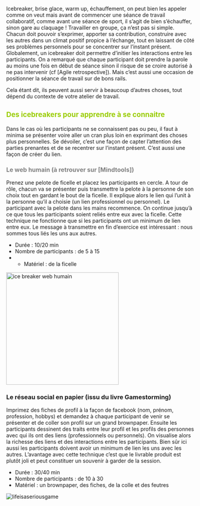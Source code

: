 Icebreaker, brise glace, warm up, échauffement, on peut bien les appeler comme on veut mais avant de commencer une séance de travail collaboratif, comme avant une séance de sport, il s’agit de bien s’échauffer, sinon gare au claquage ! Travailler en groupe, ça n’est pas si simple. Chacun doit pouvoir s’exprimer, apporter sa contribution, construire avec les autres dans un climat positif propice à l’échange, tout en laissant de côté ses problèmes personnels pour se concentrer sur l’instant présent. Globalement, un icebreaker doit permettre d’initier les interactions entre les participants. On a remarqué que chaque participant doit prendre la parole au moins une fois en début de séance sinon il risque de se croire autorisé à ne pas intervenir (cf [Agile retrospective]). Mais c’est aussi une occasion de positionner la séance de travail sur de bons rails.

Cela étant dit, ils peuvent aussi servir à beaucoup d’autres choses, tout dépend du contexte de votre atelier de travail.

<span style="font-size: 14pt; color: #99cc00;">Des icebreakers pour apprendre à se connaitre</span>
---------------------------------------------------------------------------------------------------

Dans le cas où les participants ne se connaissent pas ou peu, il faut à minima se présenter voire aller un cran plus loin en exprimant des choses plus personnelles. Se dévoiler, c’est une façon de capter l’attention des parties prenantes et de se recentrer sur l’instant présent. C’est aussi une façon de créer du lien.

### <span style="font-size: medium; color: #808080;">Le web humain (à retrouver sur [<span style="color: #808080;">Mindtools</span>])</span>

Prenez une pelote de ficelle et placez les participants en cercle. A tour de rôle, chacun va se présenter puis transmettre la pelote à la personne de son choix tout en gardant le bout de la ficelle. Il explique alors le lien qui l’unit à la personne qu’il a choisie (un lien professionnel ou personnel). Le participant avec la pelote dans les mains recommence. On continue jusqu’à ce que tous les participants soient reliés entre eux avec la ficelle. Cette technique ne fonctionne que si les participants ont un minimum de lien entre eux. Le message à transmettre en fin d’exercice est intéressant : nous sommes tous liés les uns aux autres.

* Durée : 10/20 min
* Nombre de participants : de 5 à 15
* * Matériel : de la ficelle

<img src="http://www.lifeisaseriousgame.com/wp-content/uploads/2013/11/ice-breaker-web-humain1-150x150.png" title="ice breaker web humain" alt="ice breaker web humain" width="301" height="301" />

### Le réseau social en papier (issu du livre Gamestorming)

Imprimez des fiches de profil à la façon de facebook (nom, prénom, profession, hobbys) et demandez à chaque participant de venir se présenter et de coller son profil sur un grand brownpaper. Ensuite les participants dessinent des traits entre leur profil et les profils des personnes avec qui ils ont des liens (professionnels ou personnels). On visualise alors la richesse des liens et des interactions entre les participants. Bien sûr ici aussi les participants doivent avoir un minimum de lien les uns avec les autres. L’avantage avec cette technique c’est que le livrable produit est plutôt joli et peut constituer un souvenir à garder de la session.

* Durée : 30/40 min
* Nombre de participants : de 10 à 30
* Matériel : un brownpaper, des fiches, de la colle et des feutres

![lifeisaseriousgame](http://i0.wp.com/www.lifeisaseriousgame.com/wp-content/uploads/2013/11/RSE-en-papier.png?resize=150%2C150)
